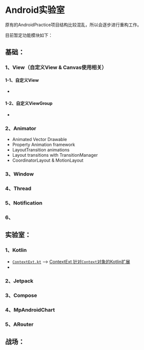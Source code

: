 # Android实验室

原有的AndroidPractice项目结构比较混乱，所以会逐步进行重构工作。

目前暂定功能模块如下：

##  基础：
### 1、View（自定义View & Canvas使用相关）
#### 1-1、自定义View
* 
#### 1-2、自定义ViewGroup
* 
### 2、Animator
* Animated Vector Drawable
* Property Animation framework
* LayoutTransition animations
* Layout transitions with TransitionManager
* CoordinatorLayout & MotionLayout
### 3、Window
### 4、Thread
### 5、Notification
### 6、
## 实验室：
### 1、Kotlin
* [`ContextExt.kt`](./app/src/main/java/org/fireking/library/kotlin/ext/ContextExt.kt) --> [ContextExt 针对`Context`对象的Kotlin扩展](./article/library/kotlin/Context扩展函数使用.md)
* 
### 2、Jetpack
### 3、Compose
### 4、MpAndroidChart
### 5、ARouter
## 战场：
